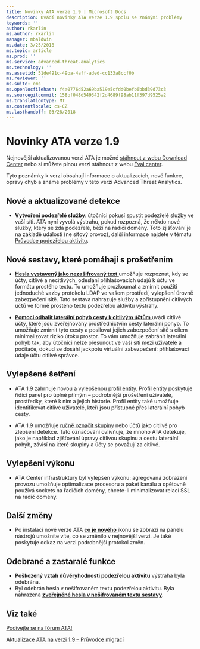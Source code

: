 ```yaml
---
title: Novinky ATA verze 1.9 | Microsoft Docs
description: Uvádí novinky ATA verze 1.9 spolu se známými problémy
keywords: ''
author: rkarlin
ms.author: rkarlin
manager: mbaldwin
ms.date: 3/25/2018
ms.topic: article
ms.prod: ''
ms.service: advanced-threat-analytics
ms.technology: ''
ms.assetid: 51de491c-49ba-4aff-aded-cc133a8ccf0b
ms.reviewer: ''
ms.suite: ems
ms.openlocfilehash: f4a0776d52a69ba519e5cfdd0befb6bbd39d73c3
ms.sourcegitcommit: 158bf048d549342f2d4689f98ab11f397d9525a2
ms.translationtype: MT
ms.contentlocale: cs-CZ
ms.lasthandoff: 03/28/2018
---
```

# <a name="whats-new-in-ata-version-19"></a>Novinky ATA verze 1.9

Nejnovější aktualizovanou verzi ATA je možné [stáhnout z webu Download Center](https://www.microsoft.com/download/details.aspx?id=56725) nebo si můžete plnou verzi stáhnout z webu [Eval center](http://www.microsoft.com/evalcenter/evaluate-microsoft-advanced-threat-analytics).

Tyto poznámky k verzi obsahují informace o aktualizacích, nové funkce, opravy chyb a známé problémy v této verzi Advanced Threat Analytics.

## <a name="new--updated-detections"></a>Nové a aktualizované detekce

-  **Vytvoření podezřelé služby**: útočníci pokusí spustit podezřelé služby ve vaší síti. ATA nyní vyvolá výstrahu, pokud rozpozná, že někdo nové služby, který se zdá podezřelé, běží na řadiči domény. Toto zjišťování je na základě událostí (ne síťový provoz), další informace najdete v tématu [Průvodce podezřelou aktivitu](suspicious-activity-guide.md#suspicious-service-creation).


## <a name="new-reports-to-help-you-investigate"></a>Nové sestavy, které pomáhají s prošetřením 

-   [ **Hesla vystavený jako nezašifrovaný text** ](reports.md) umožňuje rozpoznat, kdy se účty, citlivé a necitlivých, odeslání přihlašovacích údajů k účtu ve formátu prostého textu. To umožňuje prozkoumat a zmírnit použití jednoduché vazby protokolu LDAP ve vašem prostředí, vylepšení úrovně zabezpečení sítě. Tato sestava nahrazuje služby a zpřístupnění citlivých účtů ve formě prostého textu podezřelou aktivitu výstrahy.

- [ **Pomoci odhalit laterální pohyb cesty k citlivým účtům** ](reports.md) uvádí citlivé účty, které jsou zveřejňovány prostřednictvím cesty laterální pohyb. To umožňuje zmírnit tyto cesty a posilovat jejich zabezpečení sítě s cílem minimalizovat riziko útoku prostor. To vám umožňuje zabránit laterální pohyb tak, aby útočníci nelze přesunout ve vaší síti mezi uživatelé a počítače, dokud se dosáhl jackpotu virtuální zabezpečení: přihlašovací údaje účtu citlivé správce.

## <a name="improved-investigation"></a>Vylepšené šetření

-  ATA 1.9 zahrnuje novou a vylepšenou [profil entity](entity-profiles.md). Profil entity poskytuje řídicí panel pro úplné přímým – podrobnější prošetření uživatelé, prostředky, které k nim a jejich historie. Profil entity také umožňuje identifikovat citlivé uživatelé, kteří jsou přístupné přes laterální pohyb cesty. 

-   ATA 1.9 umožňuje [ručně označit skupiny](tag-sensitive-accounts.md) nebo účtů jako citlivé pro zlepšení detekce. Tato označování ovlivňuje, že mnoho ATA detekuje, jako je například zjišťování úpravy citlivou skupinu a cestu laterální pohyb, závisí na které skupiny a účty se považují za citlivé.

## <a name="performance-improvements"></a>Vylepšení výkonu

- ATA Center infrastruktury byl vylepšen výkonu: agregovaná zobrazení provozu umožňuje optimalizace procesoru a paket kanálu a opětovně používá sockets na řadičích domény, chcete-li minimalizovat relací SSL na řadič domény.



## <a name="additional-changes"></a>Další změny

- Po instalaci nové verze ATA [ **co je nového** ](working-with-ata-console.md) ikonu se zobrazí na panelu nástrojů umožníte víte, co se změnilo v nejnovější verzi. Je také poskytuje odkaz na verzi podrobnější protokol změn.


## <a name="removed-and-deprecated-features"></a>Odebrané a zastaralé funkce

- **Poškozený vztah důvěryhodnosti podezřelou aktivitu** výstraha byla odebrána.
- Byl odebrán hesla v nešifrovaném textu podezřelou aktivitu. Byla nahrazena [ **zveřejněné hesla v nešifrovaném textu sestavy**](reports.md).



## <a name="see-also"></a>Viz také
[Podívejte se na fórum ATA!](https://social.technet.microsoft.com/Forums/security/home?forum=mata)

[Aktualizace ATA na verzi 1.9 – Průvodce migrací](ata-update-1.9-migration-guide.md)

